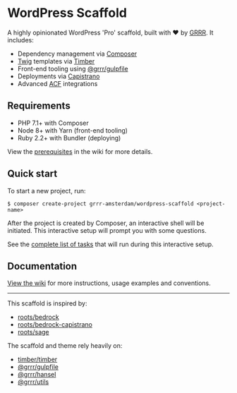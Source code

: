 # WordPress Scaffold

A highly opinionated WordPress 'Pro' scaffold, built with ❤️ by [GRRR](https://grrr.tech). It includes:

- Dependency management via [Composer](https://getcomposer.org/)
- [Twig](https://twig.symfony.com/) templates via [Timber](https://github.com/timber/timber/)
- Front-end tooling using [@grrr/gulpfile](https://github.com/grrr-amsterdam/gulpfile/)
- Deployments via [Capistrano](https://github.com/capistrano/capistrano)
- Advanced [ACF](https://www.advancedcustomfields.com/) integrations

## Requirements

- PHP 7.1+ with Composer
- Node 8+ with Yarn (front-end tooling)
- Ruby 2.2+ with Bundler (deploying)

View the [prerequisites](https://github.com/grrr-amsterdam/wordpress-scaffold/wiki/Prerequisites) in the wiki for more details.

## Quick start

To start a new project, run:

```
$ composer create-project grrr-amsterdam/wordpress-scaffold <project-name>
```

After the project is created by Composer, an interactive shell will be initiated. This interactive setup will prompt you with some questions.

See the [complete list of tasks](https://github.com/grrr-amsterdam/wordpress-scaffold/wiki/Setting-up-a-project) that will run during this interactive setup.

## Documentation

[View the wiki](https://github.com/grrr-amsterdam/wordpress-scaffold/wiki) for more instructions, usage examples and conventions.

---

This scaffold is inspired by:

- [roots/bedrock](https://github.com/roots/bedrock/)
- [roots/bedrock-capistrano](https://github.com/roots/bedrock-capistrano/)
- [roots/sage](https://github.com/roots/sage/)

The scaffold and theme rely heavily on:

- [timber/timber](https://github.com/timber/timber/)
- [@grrr/gulpfile](https://github.com/grrr-amsterdam/gulpfile/)
- [@grrr/hansel](https://github.com/grrr-amsterdam/hansel/)
- [@grrr/utils](https://github.com/grrr-amsterdam/grrr-utils/)
